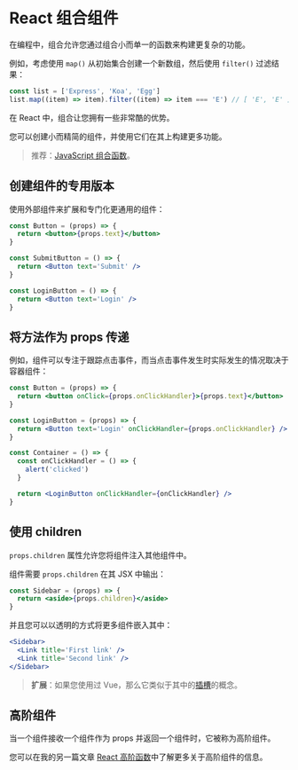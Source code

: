 # React 组合组件

在编程中，组合允许您通过组合小而单一的函数来构建更复杂的功能。

例如，考虑使用 `map()` 从初始集合创建一个新数组，然后使用 `filter()` 过滤结果：

```jsx
const list = ['Express', 'Koa', 'Egg']
list.map((item) => item).filter((item) => item === 'E') // [ 'E', 'E' ]
```

在 React 中，组合让您拥有一些非常酷的优势。

您可以创建小而精简的组件，并使用它们在其上构建更多功能。

> 推荐：[JavaScript 组合函数](https://github.com/lio-zero/blog/blob/main/JavaScript/JavaScript%20%E5%90%88%E6%88%90%E5%87%BD%E6%95%B0.md)。

## 创建组件的专用版本

使用外部组件来扩展和专门化更通用的组件：

```jsx
const Button = (props) => {
  return <button>{props.text}</button>
}

const SubmitButton = () => {
  return <Button text='Submit' />
}

const LoginButton = () => {
  return <Button text='Login' />
}
```

## 将方法作为 props 传递

例如，组件可以专注于跟踪点击事件，而当点击事件发生时实际发生的情况取决于容器组件：

```jsx
const Button = (props) => {
  return <button onClick={props.onClickHandler}>{props.text}</button>
}

const LoginButton = (props) => {
  return <Button text='Login' onClickHandler={props.onClickHandler} />
}

const Container = () => {
  const onClickHandler = () => {
    alert('clicked')
  }

  return <LoginButton onClickHandler={onClickHandler} />
}
```

## 使用 children

`props.children` 属性允许您将组件注入其他组件中。

组件需要 `props.children` 在其 JSX 中输出：

```jsx
const Sidebar = (props) => {
  return <aside>{props.children}</aside>
}
```

并且您可以以透明的方式将更多组件嵌入其中：

```jsx
<Sidebar>
  <Link title='First link' />
  <Link title='Second link' />
</Sidebar>
```

> **扩展**：如果您使用过 Vue，那么它类似于其中的[插槽](https://github.com/lio-zero/blog/blob/main/Vue/Vue%20%E6%8F%92%E6%A7%BD.md)的概念。

## 高阶组件

当一个组件接收一个组件作为 props 并返回一个组件时，它被称为高阶组件。

您可以在我的另一篇文章 [React 高阶函数](https://github.com/lio-zero/blog/blob/main/React/React%20%E9%AB%98%E9%98%B6%E7%BB%84%E4%BB%B6.md)中了解更多关于高阶组件的信息。
